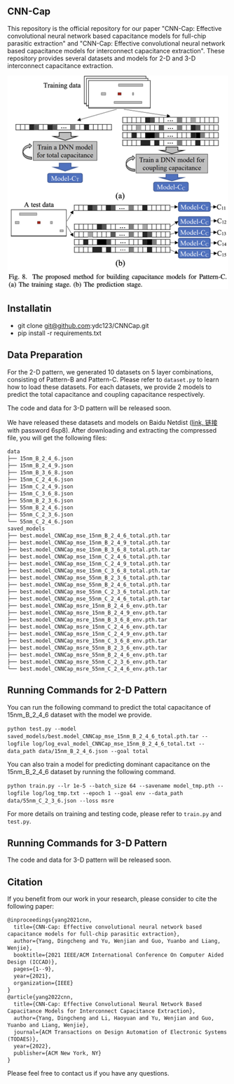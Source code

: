 ## CNN-Cap

This repository is the official repository for our paper "CNN-Cap: Effective convolutional neural network based capacitance models for full-chip parasitic extraction" and "CNN-Cap: Effective convolutional neural network based capacitance models for interconnect capacitance extraction". These repository provides several datasets and models for 2-D and 3-D interconnect capacitance extraction.

<p align="center">
  <img src="imgs/figure.png" alt="bounding box" width="640px">
</p>

## Installatin

* git clone git@github.com:ydc123/CNNCap.git
* pip install -r requirements.txt

## Data Preparation

For the 2-D pattern, we generated 10 datasets on 5 layer combinations, consisting of Pattern-B and Pattern-C. Please refer to `dataset.py` to learn how to load these datasets. For each datasets, we provide 2 models to predict the total capacitance and coupling capacitance respectively. 

The code and data for 3-D pattern will be released soon.

We have released these datasets and models on Baidu Netdist ([link, 链接](https://pan.baidu.com/s/18MhVy8RGy75B2q5Pj_Pf5w) with password 6sp8). After downloading and extracting the compressed file, you will get the following files:
```
data
├── 15nm_B_2_4_6.json
├── 15nm_B_2_4_9.json
├── 15nm_B_3_6_8.json
├── 15nm_C_2_4_6.json
├── 15nm_C_2_4_9.json
├── 15nm_C_3_6_8.json
├── 55nm_B_2_3_6.json
├── 55nm_B_2_4_6.json
├── 55nm_C_2_3_6.json
└── 55nm_C_2_4_6.json
saved_models
├── best.model_CNNCap_mse_15nm_B_2_4_6_total.pth.tar
├── best.model_CNNCap_mse_15nm_B_2_4_9_total.pth.tar
├── best.model_CNNCap_mse_15nm_B_3_6_8_total.pth.tar
├── best.model_CNNCap_mse_15nm_C_2_4_6_total.pth.tar
├── best.model_CNNCap_mse_15nm_C_2_4_9_total.pth.tar
├── best.model_CNNCap_mse_15nm_C_3_6_8_total.pth.tar
├── best.model_CNNCap_mse_55nm_B_2_3_6_total.pth.tar
├── best.model_CNNCap_mse_55nm_B_2_4_6_total.pth.tar
├── best.model_CNNCap_mse_55nm_C_2_3_6_total.pth.tar
├── best.model_CNNCap_mse_55nm_C_2_4_6_total.pth.tar
├── best.model_CNNCap_msre_15nm_B_2_4_6_env.pth.tar
├── best.model_CNNCap_msre_15nm_B_2_4_9_env.pth.tar
├── best.model_CNNCap_msre_15nm_B_3_6_8_env.pth.tar
├── best.model_CNNCap_msre_15nm_C_2_4_6_env.pth.tar
├── best.model_CNNCap_msre_15nm_C_2_4_9_env.pth.tar
├── best.model_CNNCap_msre_15nm_C_3_6_8_env.pth.tar
├── best.model_CNNCap_msre_55nm_B_2_3_6_env.pth.tar
├── best.model_CNNCap_msre_55nm_B_2_4_6_env.pth.tar
├── best.model_CNNCap_msre_55nm_C_2_3_6_env.pth.tar
└── best.model_CNNCap_msre_55nm_C_2_4_6_env.pth.tar
```

## Running Commands for 2-D Pattern

You can run the following command to predict the total capacitance of 15nm_B_2_4_6 dataset with the model we provide.

``
python test.py --model saved_models/best.model_CNNCap_mse_15nm_B_2_4_6_total.pth.tar --logfile log/log_eval_model_CNNCap_mse_15nm_B_2_4_6_total.txt --data_path data/15nm_B_2_4_6.json --goal total
``

You can also train a model for predicting dominant capacitance on the 15nm_B_2_4_6 dataset by running the following command.

``
python train.py --lr 1e-5 --batch_size 64 --savename model_tmp.pth --logfile log/log_tmp.txt --epoch 1 --goal env --data_path data/55nm_C_2_3_6.json --loss msre 
``

For more details on training and testing code, please refer to `train.py` and `test.py`.

## Running Commands for 3-D Pattern

The code and data for 3-D pattern will be released soon.

## Citation

If you benefit from our work in your research, please consider to cite the following paper:
```
@inproceedings{yang2021cnn,
  title={CNN-Cap: Effective convolutional neural network based capacitance models for full-chip parasitic extraction},
  author={Yang, Dingcheng and Yu, Wenjian and Guo, Yuanbo and Liang, Wenjie},
  booktitle={2021 IEEE/ACM International Conference On Computer Aided Design (ICCAD)},
  pages={1--9},
  year={2021},
  organization={IEEE}
}
@article{yang2022cnn,
  title={CNN-Cap: Effective Convolutional Neural Network Based Capacitance Models for Interconnect Capacitance Extraction},
  author={Yang, Dingcheng and Li, Haoyuan and Yu, Wenjian and Guo, Yuanbo and Liang, Wenjie},
  journal={ACM Transactions on Design Automation of Electronic Systems (TODAES)},
  year={2022},
  publisher={ACM New York, NY}
}
```

Please feel free to contact us if you have any questions.